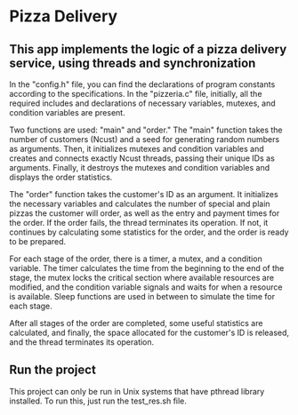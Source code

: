 
# Pizza Delivery
## This app implements the logic of a pizza delivery service, using threads and synchronization

In the "config.h" file, you can find the declarations of program constants according to the specifications. In the "pizzeria.c" file, initially, all the required includes and declarations of necessary variables, mutexes, and condition variables are present.

Two functions are used: "main" and "order." The "main" function takes the number of customers (Ncust) and a seed for generating random numbers as arguments. Then, it initializes mutexes and condition variables and creates and connects exactly Ncust threads, passing their unique IDs as arguments. Finally, it destroys the mutexes and condition variables and displays the order statistics.

The "order" function takes the customer's ID as an argument. It initializes the necessary variables and calculates the number of special and plain pizzas the customer will order, as well as the entry and payment times for the order. If the order fails, the thread terminates its operation. If not, it continues by calculating some statistics for the order, and the order is ready to be prepared.

For each stage of the order, there is a timer, a mutex, and a condition variable. The timer calculates the time from the beginning to the end of the stage, the mutex locks the critical section where available resources are modified, and the condition variable signals and waits for when a resource is available. Sleep functions are used in between to simulate the time for each stage.

After all stages of the order are completed, some useful statistics are calculated, and finally, the space allocated for the customer's ID is released, and the thread terminates its operation.

## Run the project
This project can only be run in Unix systems that have pthread library installed.
To run this, just run the test_res.sh file.
